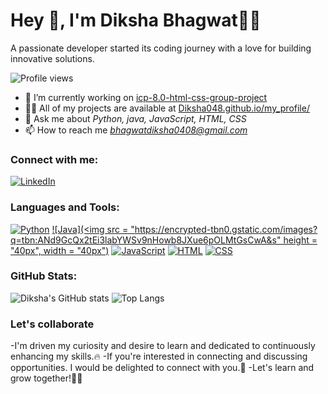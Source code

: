 
# Hey 👋, I'm Diksha Bhagwat👩‍💻

A passionate developer started its coding journey with a love for building innovative solutions.

![Profile views](https://komarev.com/ghpvc/?username=Diksha048)  <!-- Profile view badge -->

- 🔭 I’m currently working on [icp-8.0-html-css-group-project](https://github.com/Diksha048/icp-8.0-html-css-group-project-2)
- 👨‍💻 All of my projects are available at [Diksha048.github.io/my_profile/](https://github.com/Diksha048)
- 💬 Ask me about *Python, java, JavaScript, HTML, CSS*
- 📫 How to reach me *bhagwatdiksha0408@gmail.com*

### Connect with me:
[![LinkedIn](https://img.shields.io/badge/LinkedIn-%230077B5.svg?logo=Linkedin&logoColor=white)](https://www.linkedin.com/in/diksha-bhagwat-944252257?utm_source=share&utm_campaign=share_via&utm_content=profile&utm_medium=android_app)

### Languages and Tools:
[![Python](https://img.shields.io/badge/Python-%2314354C.svg?logo=python&logoColor=white)](https://www.python.org/)
[![Java](<img src = "https://encrypted-tbn0.gstatic.com/images?q=tbn:ANd9GcQx2tEi3labYWSv9nHowb8JXue6pOLMtGsCwA&s" height = "40px", width = "40px")](https://www.java.com/en/)
[![JavaScript](https://img.shields.io/badge/JavaScript-%23F7DF1E.svg?logo=javascript&logoColor=black)](https://www.javascript.com/)
[![HTML](https://img.shields.io/badge/HTML-%23E34F26.svg?logo=html5&logoColor=white)](https://developer.mozilla.org/en-US/docs/Web/HTML)
[![CSS](https://img.shields.io/badge/CSS-%231572B6.svg?logo=css3&logoColor=white)](https://developer.mozilla.org/en-US/docs/Web/CSS)

### GitHub Stats:
![Diksha's GitHub stats](https://github-readme-stats.vercel.app/api?username=Diksha048&show_icons=true&theme=radical)
![Top Langs](https://github-readme-stats.vercel.app/api/top-langs/?username=Diksha048&layout=compact&theme=radical)

### Let's collaborate
-I'm driven my curiosity and desire to learn and dedicated to continuously enhancing my skills.🔥
-If you're interested in connecting and  discussing opportunities. I would be delighted to connect with you.🤝
-Let's learn and grow together!🎉🌱
